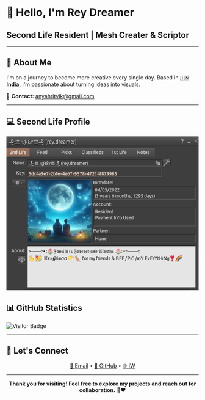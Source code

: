 # 👋 Hello, I'm Rey Dreamer

## Second Life Resident | Mesh Creater & Scriptor 

---

## 🎯 About Me

I'm on a journey to become more creative every single day. Based in 🇮🇳 **India**, I'm passionate about turning ideas into visuals.

📧 **Contact:** [anyahritvik@gmail.com](mailto:anyahritvik@gmail.com)

---

## 💻 Second Life Profile

<div align="center">

<img src="https://github.com/anyahritvik/anyahritvik/blob/main/10a8271e9412e2a1ce83ab3341d1c007.png">

</div>



## 📊 GitHub Statistics

![Visitor Badge](https://visitor-badge.glitch.me/badge?page_id=anyahritvik.id)

---

## 🤝 Let's Connect

<div align="center">

[📧 Email](mailto:anyahritvik@gmail.com) • [💼 GitHub](https://github.com/anyahritvik) • [🌐 IW](https://world.secondlife.com/resident/5dc4a3e7-2bfe-4e67-9578-47214f879985)

</div>

---

<div align="center">

**Thank you for visiting! Feel free to explore my projects and reach out for collaboration.** 🙏❤️

</div>
